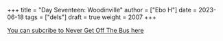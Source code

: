 +++
title = "Day Seventeen: Woodinville"
author = ["Ebo H"]
date = 2023-06-18
tags = ["dels"]
draft = true
weight = 2007
+++

[You can subcribe to Never Get Off The Bus here](https://never-get-off-the-bus.ghost.io/#/portal/)
